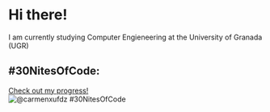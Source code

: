 # Hi there!
I am currently studying Computer Engieneering at the University of Granada (UGR)

## #30NitesOfCode:
  [Check out my progress!](https://www.codedex.io/@carmenxufdz/30-nites-of-code)  
  ![@carmenxufdz #30NitesOfCode](https://www.codedex.io/api/petStatus?user=carmenxufdz)


